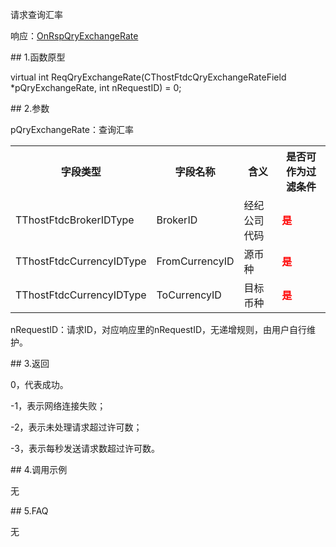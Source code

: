 <p>请求查询汇率</p>
<p>响应：<a href="../../CTHOSTFTDCTRADERAPI/ONRSPQRYEXCHANGERATE/">OnRspQryExchangeRate</a></p>
<span class="anchor" id="8ef5d363-5d56-4bcb-bdaf-1f71bce6e61f"></span>
## 1.函数原型
<p>virtual int ReqQryExchangeRate(CThostFtdcQryExchangeRateField *pQryExchangeRate, int nRequestID) = 0;</p>
<span class="anchor" id="0aac48c9-d874-4f14-bc1f-72da0439dffd"></span>
## 2.参数
<p>pQryExchangeRate：查询汇率</p>
<table><tr><th style="TEXT-ALIGN: center;">字段类型</th><th style="TEXT-ALIGN: center;">字段名称</th><th style="TEXT-ALIGN: center;">含义</th><th style="TEXT-ALIGN: center;">是否可作为过滤条件</th></tr><tr><td style="TEXT-ALIGN: left;">TThostFtdcBrokerIDType</td>
<td style="TEXT-ALIGN: left;">BrokerID</td>
<td style="TEXT-ALIGN: left;">经纪公司代码</td>
<td style="TEXT-ALIGN: left;"><strong><font color="#FF0000">是</font></strong></td>
</tr>
<tr><td style="TEXT-ALIGN: left;">TThostFtdcCurrencyIDType</td>
<td style="TEXT-ALIGN: left;">FromCurrencyID</td>
<td style="TEXT-ALIGN: left;">源币种</td>
<td style="TEXT-ALIGN: left;"><strong><font color="#FF0000">是</font></strong></td>
</tr>
<tr><td style="TEXT-ALIGN: left;">TThostFtdcCurrencyIDType</td>
<td style="TEXT-ALIGN: left;">ToCurrencyID</td>
<td style="TEXT-ALIGN: left;">目标币种</td>
<td style="TEXT-ALIGN: left;"><strong><font color="#FF0000">是</font></strong></td>
</tr>
</table>
<p>nRequestID：请求ID，对应响应里的nRequestID，无递增规则，由用户自行维护。</p>
<span class="anchor" id="829efac7-afd7-4aa4-9ce7-8fd1f9e1ee4c"></span>
## 3.返回
<p>0，代表成功。</p>
<p>-1，表示网络连接失败；</p>
<p>-2，表示未处理请求超过许可数；</p>
<p>-3，表示每秒发送请求数超过许可数。</p>
<span class="anchor" id="5149d4d1-f88f-4307-8f40-8e19e4d6c505"></span>
## 4.调用示例
<p>无</p>
<span class="anchor" id="87b6939e-d25b-4083-a0cb-33853a28d10f"></span>
## 5.FAQ
<p>无</p>
